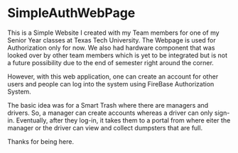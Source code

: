 # SimpleAuthWebPage

This is a Simple Website I created with my Team members for one of my Senior Year classes at Texas Tech University. The Webpage is used for Authorization only for now. We also had hardware component that was looked over by other team members which is yet to be integrated but is not a future possibility due to the end of semester right around the corner.

However, with this web application, one can create an account for other users and people can log into the system using FireBase Authorization System.

The basic idea was for a Smart Trash where there are managers and drivers. So, a manager can create accounts whereas a driver can only sign-in. Eventually, after they log-in, it takes them to a portal from where eiter the manager or the driver can view and collect dumpsters that are full.

Thanks for being here.